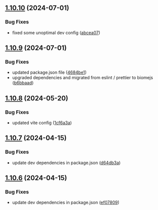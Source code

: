 ## [1.10.10](https://github.com/TheNaubit/make-url/compare/v1.10.9...v1.10.10) (2024-07-01)


### Bug Fixes

* fixed some unoptimal dev config ([abcea07](https://github.com/TheNaubit/make-url/commit/abcea07d103a211ea9cbd6aaa50ee63095d824df))



## [1.10.9](https://github.com/TheNaubit/make-url/compare/v1.10.8...v1.10.9) (2024-07-01)


### Bug Fixes

* updated package.json file ([4684be1](https://github.com/TheNaubit/make-url/commit/4684be1703876d1a96b3df49ddd629bafc81c3e1))
* upgraded dependencies and migrated from eslint / prettier to biomejs ([b6bbaad](https://github.com/TheNaubit/make-url/commit/b6bbaad5dc537b8f98da4ceb1eb6a70953150758))



## [1.10.8](https://github.com/TheNaubit/make-url/compare/v1.10.7...v1.10.8) (2024-05-20)


### Bug Fixes

* updated vite config ([1cf6a3a](https://github.com/TheNaubit/make-url/commit/1cf6a3ad9ffd21d3a0b1e64af1f99c8068ca02b8))



## [1.10.7](https://github.com/TheNaubit/make-url/compare/v1.10.6...v1.10.7) (2024-04-15)


### Bug Fixes

* update dev dependencies in package.json ([d64db3a](https://github.com/TheNaubit/make-url/commit/d64db3a473eb5591a6ee7f86cb54ae6f176a5ac4))



## [1.10.6](https://github.com/TheNaubit/make-url/compare/v1.10.5...v1.10.6) (2024-04-15)


### Bug Fixes

* update dev dependencies in package.json ([ef07809](https://github.com/TheNaubit/make-url/commit/ef0780904abb27bad21bc2f633dbdddf4c545cbe))



